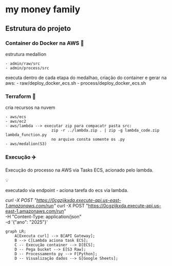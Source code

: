 # my money family

## Estrutura do projeto

### Container do Docker na AWS 🐋

estrutura medallion 

    - admin/raw/src
    - admin/process/src

executa dentro de cada etapa do medalhao, criação do container e gerar na aws:
    - raw/deploy_docker_ecs.sh
    - process/deploy_docker_ecs.sh

### Terraform 🦔

cria recursos na nuvem

    - aws/ecs
    - aws/ec2
    - aws/lambda --> executar zip para compacatr pasta src:
                        zip -r ../lambda.zip . | zip -g lambda_code.zip lambda_function.py
                        no arquivo consta somente os .py
    - aws/medalion(S3)



### Execução ✈️

Execução do processo na AWS via Tasks ECS, acionado pelo lambda.

<aside>
💡

executado via endpoint - aciona tarefa do ecs via lambda.

*curl -X POST "https://0cgzijkxda.execute-api.us-east-1.amazonaws.com/run"*
curl -X POST "https://0cgzijkxda.execute-api.us-east-1.amazonaws.com/run" \
  -H "Content-Type: application/json" \
  -d '{"ano": "2025"}'

</aside>

```mermaid
graph LR;
    A[Executa curl] --> B[API Gateway];
    B --> C[Lambda aciona task ECS];
    C -- Execução container --> D[ECS];
    D -- Pega bucket --> E[S3 Raw];
    D -- Processamento py --> F[Python];
    D -- Visualização dados --> G[Google Sheets];
```